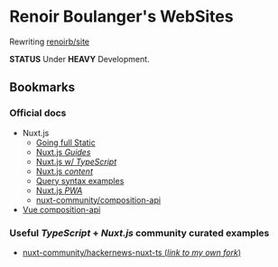 # Renoir Boulanger&#39;s WebSites

Rewriting [renoirb/site][github-renoirb-site]

**STATUS** Under **HEAVY** Development.

## Bookmarks

### Official docs

- Nuxt.js
  - [Going full Static][article-going-full-static]
  - [Nuxt.js _Guides_][nuxtjs-guides]
  - [Nuxt.js w/ _TypeScript_][nuxtjs-typescript]
  - [Nuxt.js _content_][nuxtjs-content]
  - [Query syntax examples][nuxtjs-content-where-examples]
  - [Nuxt.js _PWA_][nuxtjs-pwa]
  - [nuxt-community/composition-api][nuxt-community-composition-api]
- [Vue composition-api][vue-next-composition-api]

### Useful _TypeScript_ + _Nuxt.js_ community curated examples

- [nuxt-community/hackernews-nuxt-ts (_link to my own
  fork_)][github-renoirb-hackernews-experiment]

[vue-next-composition-api]: https://composition-api.nuxtjs.org/
[article-going-full-static]:
  https://nuxtjs.org/blog/going-full-static
  'Going Full Static'
[github-renoirb-hackernews-experiment]:
  https://github.com/renoirb/experiments-201905-hackernews-nuxt-ts/tree/renoirb/vuex-modules
  'Experiments made in June 2019 to see how to make Strongly typed Vuex store with TypeScript'
[github-renoirb-site]: https://github.com/renoirb/site
[nuxtjs-pwa]: https://pwa.nuxtjs.org/
[nuxtjs-typescript]: https://typescript.nuxtjs.org/guide/
[nuxtjs-content]: https://content.nuxtjs.org/
[nuxtjs-content-where-examples]:
  https://github.com/techfort/LokiJS/wiki/Query-Examples#find-queries
[nuxtjs-guides]: https://nuxtjs.org/guides/
[nuxt-community-composition-api]: https://composition-api.nuxtjs.org/
